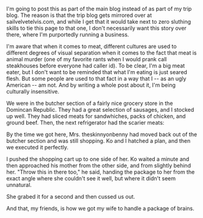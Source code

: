 I'm going to post this as part of the main blog instead of as part of my trip blog.  The reason is that the trip blog gets mirrored over at sailvelvetelvis.com, and while I get that it would take next to zero sluthing skills to tie this page to that one, I don't necessarily want this story over there, where I'm purportedly running a business.

I'm aware that when it comes to meat, different cultures are used to different degrees of visual separation when it comes to the fact that meat is animal murder (one of my favorite rants when I would prank call steakhouses before everyone had caller id).  To be clear, I'm a big meat eater, but I don't want to be reminded that what I'm eating is just seared flesh.  But some people are used to that fact in a way that I -- as an ugly American -- am not.  And by writing a whole post about it, I'm being culturally insensitive.

We were in the butcher section of a fairly nice grocery store in the Domincan Republic.  They had a great selection of sausages, and I stocked up well.  They had sliced meats for sandwhiches, packs of chicken, and ground beef.  Then, the next refrigerator had the scarier meats:


By the time we got here, Mrs. theskinnyonbenny had moved back out of the butcher section and was still shopping.  Ko and I hatched a plan, and then we executed it perfectly.

I pushed the shopping cart up to one side of her.  Ko waited a minute and then approached his mother from the other side, and from slightly behind her.  "Throw this in there too," he said, handing the package to her from the exact angle where she couldn't see it well, but where it didn't seem unnatural.

She grabed it for a second and then cussed us out.

And that, my friends, is how we got my wife to handle a package of brains.

